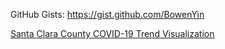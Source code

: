 GitHub Gists: https://gist.github.com/BowenYin

[Santa Clara County COVID-19 Trend Visualization](https://datastudio.google.com/reporting/ebeeac9a-ceab-428f-91f0-1461404e00ae?utm_source=github)

<!--
**BowenYin/BowenYin** is a ✨ _special_ ✨ repository because its `README.md` (this file) appears on your GitHub profile.

Here are some ideas to get you started:

- 🔭 I’m currently working on ...
- 🌱 I’m currently learning ...
- 👯 I’m looking to collaborate on ...
- 🤔 I’m looking for help with ...
- 💬 Ask me about ...
- 📫 How to reach me: ...
- 😄 Pronouns: ...
- ⚡ Fun fact: ...
-->
